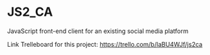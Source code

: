 # JS2_CA
JavaScript front-end client for an existing social media platform

Link Trelleboard for this project: 
https://trello.com/b/laBU4WJf/js2ca
